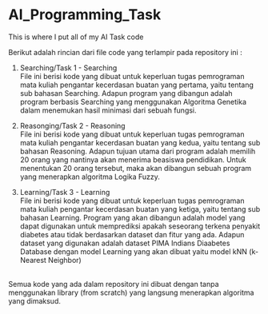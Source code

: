# AI_Programming_Task
This is where I put all of my AI Task code

Berikut adalah rincian dari file code yang  terlampir pada repository ini : <br>

1. Searching/Task 1 - Searching <br>
File ini berisi kode yang dibuat untuk keperluan tugas pemrograman mata kuliah pengantar kecerdasan buatan yang pertama, yaitu tentang sub bahasan Searching. Adapun program yang dibangun adalah program berbasis Searching yang menggunakan Algoritma Genetika dalam menemukan hasil minimasi dari sebuah fungsi.

2. Reasonging/Task 2 - Reasoning <br>
File ini berisi kode yang dibuat untuk keperluan tugas pemrograman mata kuliah pengantar kecerdasan buatan yang kedua, yaitu tentang sub bahasan Reasoning. Adapun tujuan utama dari program adalah memilih 20 orang yang nantinya akan menerima beasiswa pendidikan. Untuk menentukan 20  orang tersebut, maka akan dibangun sebuah program yang menerapkan algoritma Logika Fuzzy.
3. Learning/Task 3 - Learning <br>
File ini berisi kode yang dibuat untuk keperluan tugas pemrograman mata kuliah pengantar kecerdasan buatan yang ketiga, yaitu tentang sub bahasan Learning. Program yang akan dibangun adalah model yang dapat digunakan untuk memprediksi apakah seseorang terkena penyakit diabetes atau tidak berdasarkan dataset dan fitur yang ada. Adapun dataset yang digunakan adalah dataset PIMA Indians Diaabetes Database dengan model Learning yang akan dibuat yaitu model kNN (k-Nearest Neighbor)
<br>
Semua kode yang ada dalam repository ini dibuat dengan tanpa menggunakan library (from scratch) yang langsung menerapkan algoritma yang dimaksud. 

